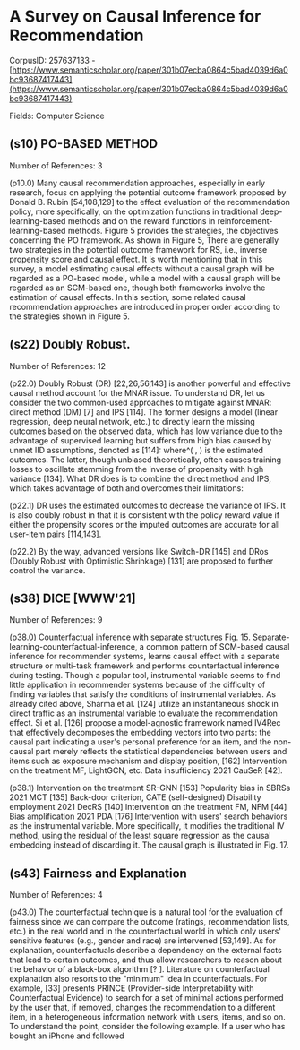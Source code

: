 # A Survey on Causal Inference for Recommendation

CorpusID: 257637133 - [https://www.semanticscholar.org/paper/301b07ecba0864c5bad4039d6a0bc93687417443](https://www.semanticscholar.org/paper/301b07ecba0864c5bad4039d6a0bc93687417443)

Fields: Computer Science

## (s10) PO-BASED METHOD
Number of References: 3

(p10.0) Many causal recommendation approaches, especially in early research, focus on applying the potential outcome framework proposed by Donald B. Rubin [54,108,129] to the effect evaluation of the recommendation policy, more specifically, on the optimization functions in traditional deep-learning-based methods and on the reward functions in reinforcement-learning-based methods. Figure 5 provides the strategies, the objectives concerning the PO framework. As shown in Figure 5, There are generally two strategies in the potential outcome framework for RS, i.e., inverse propensity score and causal effect. It is worth mentioning that in this survey, a model estimating causal effects without a causal graph will be regarded as a PO-based model, while a model with a causal graph will be regarded as an SCM-based one, though both frameworks involve the estimation of causal effects. In this section, some related causal recommendation approaches are introduced in proper order according to the strategies shown in Figure 5.
## (s22) Doubly Robust.
Number of References: 12

(p22.0) Doubly Robust (DR) [22,26,56,143] is another powerful and effective causal method account for the MNAR issue. To understand DR, let us consider the two common-used approaches to mitigate against MNAR: direct method (DM) [7] and IPS [114]. The former designs a model (linear regression, deep neural network, etc.) to directly learn the missing outcomes based on the observed data, which has low variance due to the advantage of supervised learning but suffers from high bias caused by unmet IID assumptions, denoted as [114]: where^( , ) is the estimated outcomes. The latter, though unbiased theoretically, often causes training losses to oscillate stemming from the inverse of propensity with high variance [134]. What DR does is to combine the direct method and IPS, which takes advantage of both and overcomes their limitations:

(p22.1) DR uses the estimated outcomes to decrease the variance of IPS. It is also doubly robust in that it is consistent with the policy reward value if either the propensity scores or the imputed outcomes are accurate for all user-item pairs [114,143].

(p22.2) By the way, advanced versions like Switch-DR [145] and DRos (Doubly Robust with Optimistic Shrinkage) [131] are proposed to further control the variance.
## (s38) DICE [WWW'21]
Number of References: 9

(p38.0) Counterfactual inference with separate structures Fig. 15. Separate-learning-counterfactual-inference, a common pattern of SCM-based causal inference for recommender systems, learns causal effect with a separate structure or multi-task framework and performs counterfactual inference during testing. Though a popular tool, instrumental variable seems to find little application in recommender systems because of the difficulty of finding variables that satisfy the conditions of instrumental variables. As already cited above, Sharma et al. [124] utilize an instantaneous shock in direct traffic as an instrumental variable to evaluate the recommendation effect. Si et al. [126] propose a model-agnostic framework named IV4Rec that effectively decomposes the embedding vectors into two parts: the causal part indicating a user's personal preference for an item, and the non-causal part merely reflects the statistical dependencies between users and items such as exposure mechanism and display position,  [162] Intervention on the treatment MF, LightGCN, etc. Data insufficiency 2021 CauSeR [42].

(p38.1) Intervention on the treatment SR-GNN [153] Popularity bias in SBRSs 2021 MCT [135] Back-door criterion, CATE (self-designed) Disability employment 2021 DecRS [140] Intervention on the treatment FM, NFM [44] Bias amplification 2021 PDA [176] Intervention with users' search behaviors as the instrumental variable. More specifically, it modifies the traditional IV method, using the residual of the least square regression as the causal embedding instead of discarding it. The causal graph is illustrated in Fig. 17.
## (s43) Fairness and Explanation
Number of References: 4

(p43.0) The counterfactual technique is a natural tool for the evaluation of fairness since we can compare the outcome (ratings, recommendation lists, etc.) in the real world and in the counterfactual world in which only users' sensitive features (e.g., gender and race) are intervened [53,149]. As for explanation, counterfactuals describe a dependency on the external facts that lead to certain outcomes, and thus allow researchers to reason about the behavior of a black-box algorithm [? ]. Literature on counterfactual explanation also resorts to the "minimum" idea in counterfactuals. For example, [33] presents PRINCE (Provider-side Interpretability with Counterfactual Evidence) to search for a set of minimal actions performed by the user that, if removed, changes the recommendation to a different item, in a heterogeneous information network with users, items, and so on. To understand the point, consider the following example. If a user who has bought an iPhone and followed
